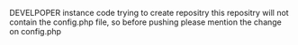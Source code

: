 DEVELPOPER instance code
trying to create repositry 
this repositry will not contain the config.php file, so before pushing please mention the change on config.php
